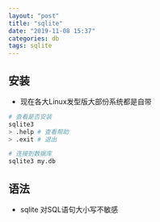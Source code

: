 ```yaml
---
layout: "post"
title: "sqlite"
date: "2019-11-08 15:37"
categories: db
tags: sqlite
---
```


## 安装

- 现在各大Linux发型版大部份系统都是自带

```bash
# 查看是否安装
sqlite3
> .help # 查看帮助
> .exit # 退出

# 连接到数据库
sqlite3 my.db
```

## 语法

- sqlite 对SQL语句大小写不敏感


